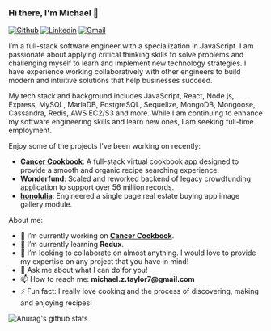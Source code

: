 ### Hi there, I'm Michael 👋

[![Github](https://img.shields.io/badge/-Github-000?style=flat&logo=Github&logoColor=white)](https://github.com/mztaylor7)
[![Linkedin](https://img.shields.io/badge/-LinkedIn-blue?style=flat&logo=Linkedin&logoColor=white)](https://www.linkedin.com/in/michael-taylor7/)
[![Gmail](https://img.shields.io/badge/-Gmail-c14438?style=flat&logo=Gmail&logoColor=white)](mailto:zayers.dev@gmail.com)

I’m a full-stack software engineer with a specialization in JavaScript. I am passionate about applying critical thinking skills to solve problems and challenging myself to learn and implement new technology strategies. I have experience working collaboratively with other engineers to build modern and intuitive solutions that help businesses succeed.

My tech stack and background includes JavaScript, React, Node.js, Express, MySQL, MariaDB, PostgreSQL, Sequelize, MongoDB, Mongoose, Cassandra, Redis, AWS EC2/S3 and more. While I am continuing to enhance my software engineering skills and learn new ones, I am seeking full-time employment.

Enjoy some of the projects I've been working on recently:
- __[Cancer Cookbook](https://github.com/mztaylor7/cancer-cookbook)__: A full-stack virtual cookbook app designed to provide a smooth and organic recipe searching experience.
- __[Wonderfund](https://github.com/mztaylor7/wonderfund-rewards)__: Scaled and reworked backend of legacy crowdfunding application to support over 56 million records.
- __[honolulia](https://github.com/mztaylor7/honolulia-image-gallery)__: Engineered a single page real estate buying app image gallery module.

About me:
- 🔭 I’m currently working on __[Cancer Cookbook](https://github.com/mztaylor7/cancer-cookbook)__.
- 🌱 I’m currently learning __Redux__.
- 👯 I’m looking to collaborate on almost anything. I would love to provide my expertise on any project that you have in mind!
- 💬 Ask me about what I can do for you!
- 📫 How to reach me: __michael.z.taylor7@gmail.com__
- ⚡ Fun fact: I really love cooking and the process of discovering, making and enjoying recipes!


![Anurag's github stats](https://github-readme-stats.vercel.app/api?username=mztaylor7&count_private=true&show_icons=true&theme=dracula)

<!--
**mztaylor7/mztaylor7** is a ✨ _special_ ✨ repository because its `README.md` (this file) appears on your GitHub profile.

Here are some ideas to get you started:

- 🔭 I’m currently working on ...
- 🌱 I’m currently learning ...
- 👯 I’m looking to collaborate on ...
- 🤔 I’m looking for help with ...
- 💬 Ask me about ...
- 📫 How to reach me: ...
- 😄 Pronouns: ...
- ⚡ Fun fact: ...
-->
